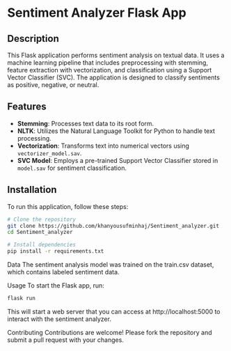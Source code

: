 # Sentiment Analyzer Flask App

## Description
This Flask application performs sentiment analysis on textual data. It uses a machine learning pipeline that includes preprocessing with stemming, feature extraction with vectorization, and classification using a Support Vector Classifier (SVC). The application is designed to classify sentiments as positive, negative, or neutral.

## Features
- **Stemming**: Processes text data to its root form.
- **NLTK**: Utilizes the Natural Language Toolkit for Python to handle text processing.
- **Vectorization**: Transforms text into numerical vectors using `vectorizer_model.sav`.
- **SVC Model**: Employs a pre-trained Support Vector Classifier stored in `model.sav` for sentiment classification.

## Installation
To run this application, follow these steps:

```bash
# Clone the repository
git clone https://github.com/khanyousufminhaj/Sentiment_analyzer.git
cd Sentiment_analyzer

# Install dependencies
pip install -r requirements.txt
```

Data
The sentiment analysis model was trained on the train.csv dataset, which contains labeled sentiment data.

Usage
To start the Flask app, run:
```bash
flask run
```

This will start a web server that you can access at http://localhost:5000 to interact with the sentiment analyzer.

Contributing
Contributions are welcome! Please fork the repository and submit a pull request with your changes.

